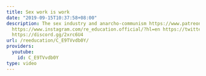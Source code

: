 ```yaml
---
title: Sex work is work
date: "2019-09-15T10:37:58+08:00"
description: The sex industry and anarcho-communism https://www.patreon.com/deadheadanimation
  https://www.instagram.com/re_education.official/?hl=en https://twitter.com/professordarwin
  https://discord.gg/2xrc6U4
url: /reeducation/C_E9TVvdb0Y/
providers:
  youtube:
    id: C_E9TVvdb0Y
type: video
---
```

